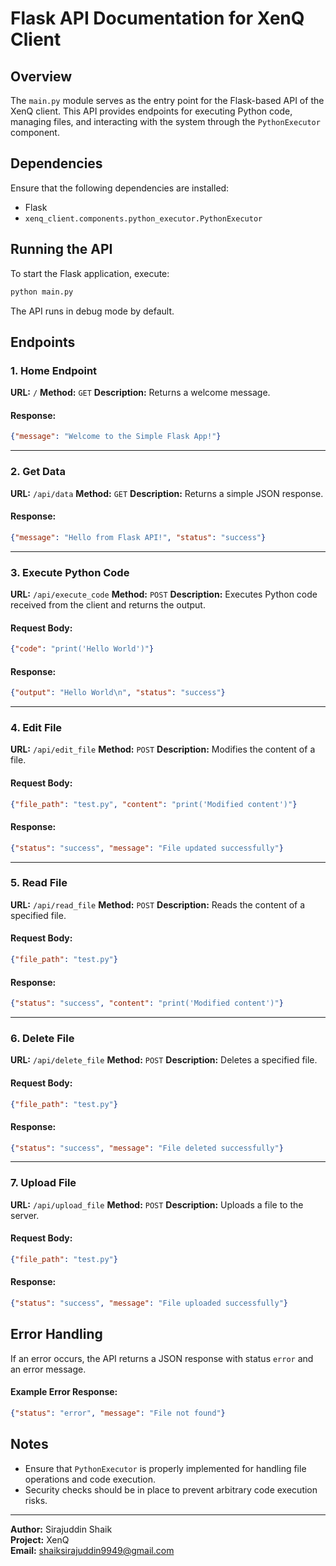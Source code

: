 # Flask API Documentation for XenQ Client

## Overview
The `main.py` module serves as the entry point for the Flask-based API of the XenQ client. This API provides endpoints for executing Python code, managing files, and interacting with the system through the `PythonExecutor` component.

## Dependencies
Ensure that the following dependencies are installed:

- Flask
- `xenq_client.components.python_executor.PythonExecutor`

## Running the API
To start the Flask application, execute:
```bash
python main.py
```
The API runs in debug mode by default.

## Endpoints

### 1. Home Endpoint
**URL:** `/`
**Method:** `GET`
**Description:** Returns a welcome message.

#### Response:
```json
{"message": "Welcome to the Simple Flask App!"}
```

---

### 2. Get Data
**URL:** `/api/data`
**Method:** `GET`
**Description:** Returns a simple JSON response.

#### Response:
```json
{"message": "Hello from Flask API!", "status": "success"}
```

---

### 3. Execute Python Code
**URL:** `/api/execute_code`
**Method:** `POST`
**Description:** Executes Python code received from the client and returns the output.

#### Request Body:
```json
{"code": "print('Hello World')"}
```
#### Response:
```json
{"output": "Hello World\n", "status": "success"}
```

---

### 4. Edit File
**URL:** `/api/edit_file`
**Method:** `POST`
**Description:** Modifies the content of a file.

#### Request Body:
```json
{"file_path": "test.py", "content": "print('Modified content')"}
```
#### Response:
```json
{"status": "success", "message": "File updated successfully"}
```

---

### 5. Read File
**URL:** `/api/read_file`
**Method:** `POST`
**Description:** Reads the content of a specified file.

#### Request Body:
```json
{"file_path": "test.py"}
```
#### Response:
```json
{"status": "success", "content": "print('Modified content')"}
```

---

### 6. Delete File
**URL:** `/api/delete_file`
**Method:** `POST`
**Description:** Deletes a specified file.

#### Request Body:
```json
{"file_path": "test.py"}
```
#### Response:
```json
{"status": "success", "message": "File deleted successfully"}
```

---

### 7. Upload File
**URL:** `/api/upload_file`
**Method:** `POST`
**Description:** Uploads a file to the server.

#### Request Body:
```json
{"file_path": "test.py"}
```
#### Response:
```json
{"status": "success", "message": "File uploaded successfully"}
```

## Error Handling
If an error occurs, the API returns a JSON response with status `error` and an error message.

#### Example Error Response:
```json
{"status": "error", "message": "File not found"}
```

## Notes
- Ensure that `PythonExecutor` is properly implemented for handling file operations and code execution.
- Security checks should be in place to prevent arbitrary code execution risks.

---

**Author:** Sirajuddin Shaik  
**Project:** XenQ  
**Email:** shaiksirajuddin9949@gmail.com